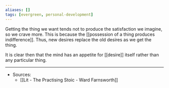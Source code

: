 ```yaml
---
aliases: []
tags: [evergreen, personal-development]
---
```


Getting the thing we want tends not to produce the satisfaction we imagine, so we crave more. This is because the [[possession of a thing produces indifference]]. Thus, new desires replace the old desires as we get the thing.

It is clear then that the mind has an appetite for [[desire]] itself rather than any particular thing. 


---
- Sources:
	- [[Lit  - The Practising Stoic - Ward Farnsworth]]
